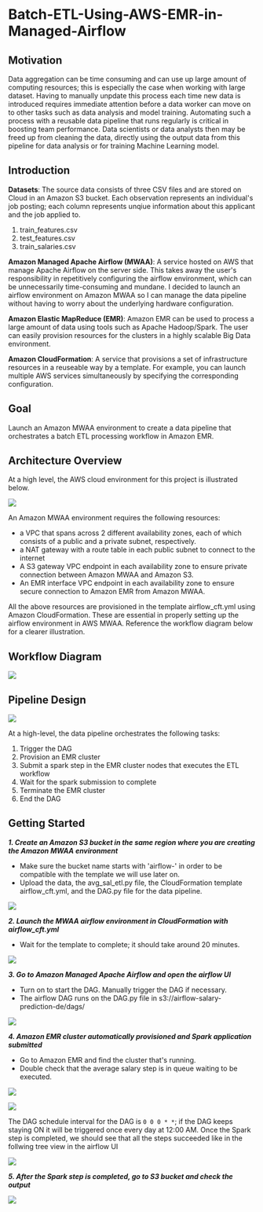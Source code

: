 # Batch-ETL-Using-AWS-EMR-in-Managed-Airflow

## Motivation

Data aggregation can be time consuming and can use up large amount of computing resources; this is especially the case when working with large dataset. Having to manually unpdate this process each time new data is introduced requires immediate attention before a data worker can move on to other tasks such as data analysis and model training. Automating such a process with a reusable data pipeline that runs regularly is critical in boosting team performance. Data scientists or data analysts then may be freed up from cleaning the data, directly using the output data from this pipeline for data analysis or for training Machine Learning model. 

## Introduction

**Datasets**: The source data consists of three CSV files and are stored on Cloud in an Amazon S3 bucket. Each observation represents an individual's job posting; each column represents unqiue information about this applicant and the job applied to.
1. train_features.csv
2. test_features.csv
3. train_salaries.csv

**Amazon Managed Apache Airflow (MWAA)**: A service hosted on AWS that manage Apache Airflow on the server side. This takes away the user's responsibility in repetitively configuring the airflow environment, which can be unnecessarily time-consuming and mundane. I decided to launch an airflow environment on Amazon MWAA so I can manage the data pipeline without having to worry about the underlying hardware configuration. 

**Amazon Elastic MapReduce (EMR)**: Amazon EMR can be used to process a large amount of data using tools such as Apache Hadoop/Spark. The user can easily provision resources for the clusters in a highly scalable Big Data environment. 

**Amazon CloudFormation**: A service that provisions a set of infrastructure resources in a reuseable way by a template. For example, you can launch multiple AWS services simultaneously by specifying the corresponding configuration.

## Goal
Launch an Amazon MWAA environment to create a data pipeline that orchestrates a batch ETL processing workflow in Amazon EMR.

## Architecture Overview
At a high level, the AWS cloud environment for this project is illustrated below. 

![](images/architecture_overview.png)
 
An Amazon MWAA environment requires the following resources:
- a VPC that spans across 2 different availability zones, each of which consists of a public and a private subnet, respectively. 
- a NAT gateway with a route table in each public subnet to connect to the internet 
- A S3 gateway VPC endpoint in each availability zone to ensure private connection between Amazon MWAA and Amazon S3.
- An EMR interface VPC endpoint in each availability zone to ensure secure connection to Amazon EMR from Amazon MWAA.

All the above resources are provisioned in the template airflow_cft.yml using Amazon CloudFormation. These are essential in properly setting up the airflow environment in AWS MWAA. Reference the workflow diagram below for a clearer illustration. 

## Workflow Diagram

![](images/pipeline_design.png)

## Pipeline Design

![](images/salary_pipeline_dag_graph.PNG)

At a high-level, the data pipeline orchestrates the following tasks:
1. Trigger the DAG
2. Provision an EMR cluster
3. Submit a spark step in the EMR cluster nodes that executes the ETL workflow 
4. Wait for the spark submission to complete
5. Terminate the EMR cluster
6. End the DAG

## Getting Started

***1. Create an Amazon S3 bucket in the same region where you are creating the Amazon MWAA environment***

- Make sure the bucket name starts with 'airflow-' in order to be compatible with the template we will use later on. 
- Upload the data, the avg_sal_etl.py file, the CloudFormation template airflow_cft.yml, and the DAG.py file for the data pipeline.

![](images/S3_bucket_prerequisites.PNG)

***2. Launch the MWAA airflow environment in CloudFormation with airflow_cft.yml***

- Wait for the template to complete; it should take around 20 minutes.

![](images/cloudformation_template.PNG)

***3. Go to Amazon Managed Apache Airflow and open the airflow UI***

- Turn on to start the DAG. Manually trigger the DAG if necessary. 
- The airflow DAG runs on the DAG.py file in s3://airflow-salary-prediction-de/dags/

![](images/airflow_dag.PNG)

***4. Amazon EMR cluster automatically provisioned and Spark application submitted***

- Go to Amazon EMR and find the cluster that's running.
- Double check that the average salary step is in queue waiting to be executed.

![](images/emr_profile.PNG)

![](images/spark_step.PNG)

The DAG schedule interval for the DAG is `0 0 0 * *`; if the DAG keeps staying ON it will be triggered once every day at 12:00 AM. Once the Spark step is completed, we should see that all the steps succeeded like in the follwing tree view in the airflow UI

![](images/salary_pipeline_dag_tree.PNG)

***5. After the Spark step is completed, go to S3 bucket and check the output***

![](images/output.PNG)









